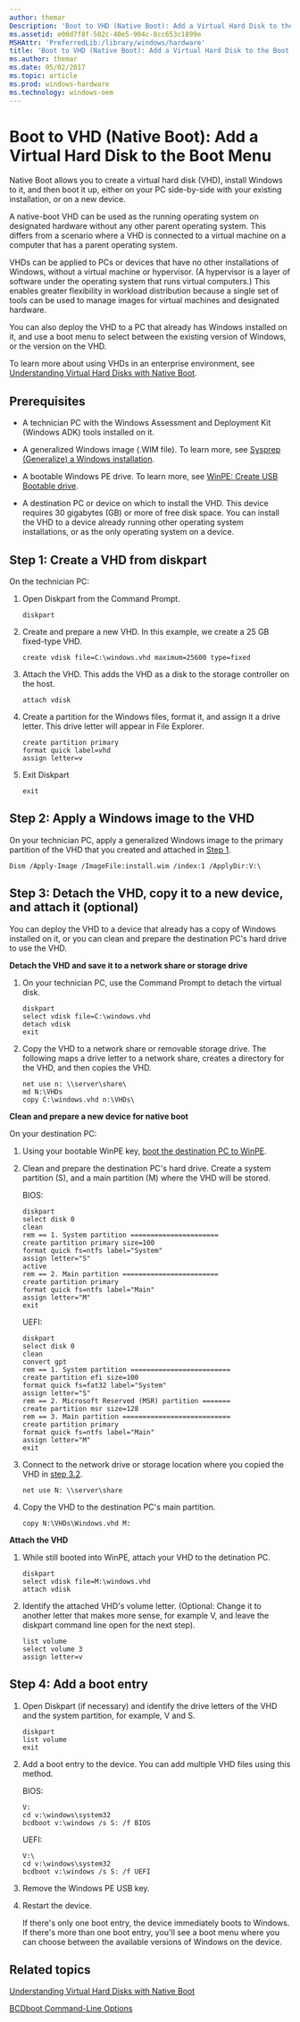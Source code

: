 ```yaml
---
author: themar
Description: 'Boot to VHD (Native Boot): Add a Virtual Hard Disk to the Boot Menu'
ms.assetid: e00d7f8f-502c-40e5-904c-8cc653c1899e
MSHAttr: 'PreferredLib:/library/windows/hardware'
title: 'Boot to VHD (Native Boot): Add a Virtual Hard Disk to the Boot Menu'
ms.author: themar
ms.date: 05/02/2017
ms.topic: article
ms.prod: windows-hardware
ms.technology: windows-oem
---
```


# Boot to VHD (Native Boot): Add a Virtual Hard Disk to the Boot Menu


Native Boot allows you to create a virtual hard disk (VHD), install Windows to it, and then boot it up, either on your PC side-by-side with your existing installation, or on a new device.

A native-boot VHD can be used as the running operating system on designated hardware without any other parent operating system. This differs from a scenario where a VHD is connected to a virtual machine on a computer that has a parent operating system.

VHDs can be applied to PCs or devices that have no other installations of Windows, without a virtual machine or hypervisor. (A hypervisor is a layer of software under the operating system that runs virtual computers.) This enables greater flexibility in workload distribution because a single set of tools can be used to manage images for virtual machines and designated hardware.

You can also deploy the VHD to a PC that already has Windows installed on it, and use a boot menu to select between the existing version of Windows, or the version on the VHD.

To learn more about using VHDs in an enterprise environment, see [Understanding Virtual Hard Disks with Native Boot](understanding-virtual-hard-disks-with-native-boot.md).

## <span id="Prerequisites"></span>Prerequisites


-   A technician PC with the Windows Assessment and Deployment Kit (Windows ADK) tools installed on it.

-   A generalized Windows image (.WIM file). To learn more, see [Sysprep (Generalize) a Windows installation](sysprep--generalize--a-windows-installation.md).

-   A bootable Windows PE drive. To learn more, see [WinPE: Create USB Bootable drive](winpe-create-usb-bootable-drive.md).

-   A destination PC or device on which to install the VHD. This device requires 30 gigabytes (GB) or more of free disk space. You can install the VHD to a device already running other operating system installations, or as the only operating system on a device.

## <span id="Step_1__Create_a_VHD_from_diskpart">Step 1: Create a VHD from diskpart

On the technician PC:

1.  Open Diskpart from the Command Prompt.

    ``` syntax
    diskpart
    ```

2.  Create and prepare a new VHD. In this example, we create a 25 GB fixed-type VHD.

    ``` syntax
    create vdisk file=C:\windows.vhd maximum=25600 type=fixed
    ```

3.  Attach the VHD. This adds the VHD as a disk to the storage controller on the host.

    ``` syntax
    attach vdisk
    ```

4.  Create a partition for the Windows files, format it, and assign it a drive letter. This drive letter will appear in File Explorer.

    ``` syntax
    create partition primary
    format quick label=vhd
    assign letter=v
    ```

5.  Exit Diskpart

    ``` syntax
    exit
    ```

## <span id="Step_2__Apply_a_Windows_image_to_the_VHD">Step 2: Apply a Windows image to the VHD

On your technician PC, apply a generalized Windows image to the primary partition of the VHD that you created and attached in [Step 1](#Step_1__Create_a_VHD_from_diskpart).

```
Dism /Apply-Image /ImageFile:install.wim /index:1 /ApplyDir:V:\
```

## <span id="Step_3__Detach_the_VHD__copy_it_to_a_new_device__and_attach_it__optional_">Step 3: Detach the VHD, copy it to a new device, and attach it (optional)


You can deploy the VHD to a device that already has a copy of Windows installed on it, or you can clean and prepare the destination PC's hard drive to use the VHD.

**Detach the VHD and save it to a network share or storage drive**


1.  On your technician PC, use the Command Prompt to detach the virtual disk.

    ``` syntax
    diskpart
    select vdisk file=C:\windows.vhd
    detach vdisk
    exit
    ```

2.  Copy the VHD to a network share or removable storage drive. The following maps a drive letter to a network share, creates a directory for the VHD, and then copies the VHD.

    ``` syntax
    net use n: \\server\share\
    md N:\VHDs
    copy C:\windows.vhd n:\VHDs\
    ```

**Clean and prepare a new device for native boot**

On your destination PC:
1.  Using your bootable WinPE key, [boot the destination PC to WinPE](winpe-create-usb-bootable-drive.md#boot-to-windows-pe).
2.  Clean and prepare the destination PC's hard drive. Create a system partition (S), and a main partition (M) where the VHD will be stored.

    BIOS:

    ``` 
    diskpart
    select disk 0
    clean
    rem == 1. System partition ======================
    create partition primary size=100
    format quick fs=ntfs label="System"
    assign letter="S"
    active
    rem == 2. Main partition ========================
    create partition primary
    format quick fs=ntfs label="Main"
    assign letter="M"
    exit
    ```

    UEFI:

    ``` syntax
    diskpart
    select disk 0
    clean
    convert gpt
    rem == 1. System partition =========================
    create partition efi size=100
    format quick fs=fat32 label="System"
    assign letter="S"
    rem == 2. Microsoft Reserved (MSR) partition =======
    create partition msr size=128
    rem == 3. Main partition ===========================
    create partition primary 
    format quick fs=ntfs label="Main"
    assign letter="M"
    exit
    ```

3.  Connect to the network drive or storage location where you copied the VHD in [step 3.2](#Step_3__Detach_the_VHD__copy_it_to_a_new_device__and_attach_it__optional_). 

    ``` syntax
    net use N: \\server\share
    ```

4.  Copy the VHD to the destination PC's main partition.

    ``` syntax
    copy N:\VHDs\Windows.vhd M:
    ```

**Attach the VHD**

1.  While still booted into WinPE, attach your VHD to the detination PC.

    ```
    diskpart
    select vdisk file=M:\windows.vhd
    attach vdisk
    ```

2.  Identify the attached VHD's volume letter. (Optional: Change it to another letter that makes more sense, for example V, and leave the diskpart command line open for the next step).

    ```
    list volume
    select volume 3
    assign letter=v
    ```

## <span id="Step_4__Add_a_boot_entry"></span>Step 4: Add a boot entry


1.  Open Diskpart (if necessary) and identify the drive letters of the VHD and the system partition, for example, V and S.

    ``` syntax
    diskpart
    list volume
    exit
    ```

2.  Add a boot entry to the device. You can add multiple VHD files using this method.

    BIOS:

    ``` syntax
    V:
    cd v:\windows\system32
    bcdboot v:\windows /s S: /f BIOS
    ```

    UEFI:

    ``` syntax
    V:\
    cd v:\windows\system32
    bcdboot v:\windows /s S: /f UEFI
    ```

3.  Remove the Windows PE USB key.

4.  Restart the device.

    If there's only one boot entry, the device immediately boots to Windows. If there's more than one boot entry, you'll see a boot menu where you can choose between the available versions of Windows on the device.

## <span id="related_topics"></span>Related topics


[Understanding Virtual Hard Disks with Native Boot](understanding-virtual-hard-disks-with-native-boot.md)

[BCDboot Command-Line Options](bcdboot-command-line-options-techref-di.md)